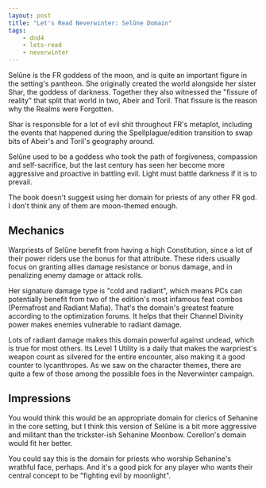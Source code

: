```yaml
---
layout: post
title: "Let's Read Neverwinter: Selûne Domain"
tags:
    - dnd4
    - lets-read
    - neverwinter
---
```


Selûne is the FR goddess of the moon, and is quite an important figure in the
setting's pantheon. She originally created the world alongside her sister Shar,
the goddess of darkness. Together they also witnessed the "fissure of reality"
that split that world in two, Abeir and Toril. That fissure is the reason why
the Realms were Forgotten.

Shar is responsible for a lot of evil shit throughout FR's metaplot, including
the events that happened during the Spellplague/edition transition to swap bits
of Abeir's and Toril's geography around.

Selûne used to be a goddess who took the path of forgiveness, compassion and
self-sacrifice, but the last century has seen her become more aggressive and
proactive in battling evil. Light must battle darkness if it is to prevail.

The book doesn't suggest using her domain for priests of any other FR god. I
don't think any of them are moon-themed enough.

## Mechanics

Warpriests of Selûne benefit from having a high Constitution, since a lot of
their power riders use the bonus for that attribute. These riders usually focus
on granting allies damage resistance or bonus damage, and in penalizing enemy
damage or attack rolls.

Her signature damage type is "cold and radiant", which means PCs can potentially
benefit from two of the edition's most infamous feat combos (Permafrost and
Radiant Mafia). That's the domain's greatest feature according to the
optimization forums. It helps that their Channel Divinity power makes enemies
vulnerable to radiant damage.

Lots of radiant damage makes this domain powerful against undead, which is true
for most others. Its Level 1 Utility is a daily that makes the warpriest's
weapon count as silvered for the entire encounter, also making it a good counter
to lycanthropes. As we saw on the character themes, there are quite a few of
those among the possible foes in the Neverwinter campaign.

## Impressions

You would think this would be an appropriate domain for clerics of Sehanine in
the core setting, but I think this version of Selûne is a bit more aggressive
and militant than the trickster-ish Sehanine Moonbow. Corellon's domain would
fit her better.

You could say this is the domain for priests who worship Sehanine's wrathful
face, perhaps. And it's a good pick for any player who wants their central
concept to be "fighting evil by moonlight".
